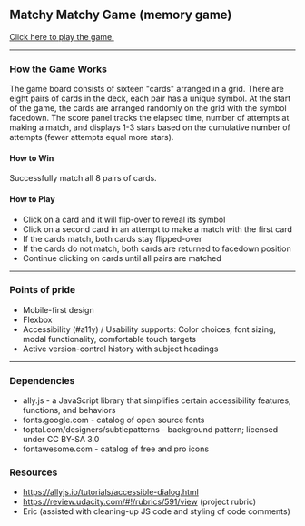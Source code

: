 ## Matchy Matchy Game (memory game)

[Click here to play the game.](https://connectextend.github.io/memory-game/)

---------------

### How the Game Works
The game board consists of sixteen "cards" arranged in a grid. There are eight pairs of cards in the deck, each pair has a unique symbol. At the start of the game, the cards are arranged randomly on the grid with the symbol facedown. 
The score panel tracks the elapsed time, number of attempts at making a match, and displays 1-3 stars based on the cumulative number of attempts (fewer attempts equal more stars).

#### How to Win
Successfully match all 8 pairs of cards.

#### How to Play
* Click on a card and it will flip-over to reveal its symbol
* Click on a second card in an attempt to make a match with the first card
* If the cards match, both cards stay flipped-over
* If the cards do not match, both cards are returned to facedown position
* Continue clicking on cards until all pairs are matched

---------------

### Points of pride
* Mobile-first design
* Flexbox
* Accessibility (#a11y) / Usability supports: Color choices, font sizing, modal functionality, comfortable touch targets
* Active version-control history with subject headings

---------------

### Dependencies
* ally.js - a JavaScript library that simplifies certain accessibility features, functions, and behaviors
* fonts.google.com - catalog of open source fonts 
* toptal.com/designers/subtlepatterns - background pattern; licensed under CC BY-SA 3.0
* fontawesome.com - catalog of free and pro icons


### Resources
* https://allyjs.io/tutorials/accessible-dialog.html
* https://review.udacity.com/#!/rubrics/591/view (project rubric)
* Eric (assisted with cleaning-up JS code and styling of code comments)

